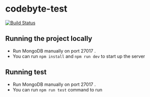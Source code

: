 # codebyte-test

[![Build Status](https://travis-ci.org/courage173/codebyte-test.svg?branch=main)](https://travis-ci.org/courage173/codebyte-test)

## Running the project locally

-   Run MongoDB manually on port 27017 .
-   You can run `npm install` and `npm run dev` to start up the server

## Running test

-   Run MongoDB manually on port 27017 .
-   You can run `npm run test` command to run

